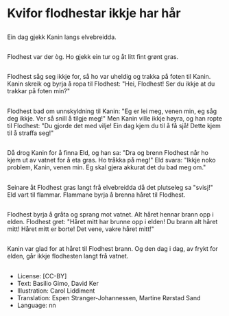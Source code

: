 # Kvifor flodhestar ikkje har hår

##
Ein dag gjekk Kanin langs elvebreidda.

##
Flodhest var der òg. Ho gjekk ein tur og åt litt fint grønt gras.

##
Flodhest såg seg ikkje for, så ho var uheldig og trakka på foten til Kanin. Kanin skreik og byrja å ropa til Flodhest: "Hei, Flodhest! Ser du ikkje at du trakkar på foten min?"

##
Flodhest bad om unnskyldning til Kanin: "Eg er lei meg, venen min, eg såg deg ikkje. Ver så snill å tilgje meg!" Men Kanin ville ikkje høyra, og han ropte til Flodhest: "Du gjorde det med vilje! Ein dag kjem du til å få sjå! Dette kjem til å straffa seg!"

##
Då drog Kanin for å finna Eld, og han sa: "Dra og brenn Flodhest når ho kjem ut av vatnet for å eta gras. Ho tråkka på meg!" Eld svara: "Ikkje noko problem, Kanin, venen min. Eg skal gjera akkurat det du bad meg om."

##
Seinare åt Flodhest gras langt frå elvebreidda då det plutseleg sa "svisj!" Eld vart til flammar. Flammane byrja å brenna håret til Flodhest.

##
Flodhest byrja å gråta og sprang mot vatnet. Alt håret hennar brann opp i elden. Flodhest gret: "Håret mitt har brunne opp i elden! Du brann alt håret mitt! Håret mitt er borte! Det vene, vakre håret mitt!"

##
Kanin var glad for at håret til Flodhest brann. Og den dag i dag, av frykt for elden, går ikkje flodhesten langt frå vatnet.

##
* License: [CC-BY]
* Text: Basilio Gimo, David Ker
* Illustration: Carol Liddiment
* Translation: Espen Stranger-Johannessen, Martine Rørstad Sand
* Language: nn
